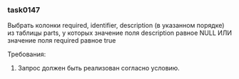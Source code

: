 
### task0147

Выбрать колонки required, identifier, description (в указанном порядке) из таблицы parts, у которых значение поля description равное NULL ИЛИ значение поля required равное true


Требования:
1.	Запрос должен быть реализован согласно условию.


